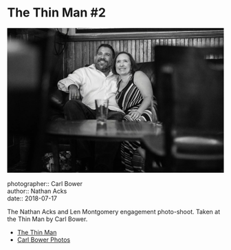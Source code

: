 # The Thin Man #2

![Nathan and Len sitting in the back corner of the Thin Man](assets/2018-07-17-set-1-the-thin-man-02.webp)

photographer:: Carl Bower  
author:: Nathan Acks  
date:: 2018-07-17

The Nathan Acks and Len Montgomery engagement photo-shoot. Taken at the Thin Man by Carl Bower.

* [The Thin Man](http://www.thinmantavern.com)
* [Carl Bower Photos](https://carlbowerphotos.com)
